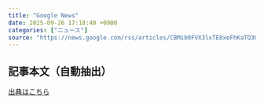 ```yaml
---
title: "Google News"
date: 2025-09-26 17:18:40 +0900
categories: ["ニュース"]
source: "https://news.google.com/rss/articles/CBMib0FVX3lxTE8xeFhKaTQ3Q0tyMmdvZUpUX2FaNTlSMGNneEw2RTZxVHh4QnhLTC0zWG0wNGZyRzJub3AwVk9yVU5vY3BQQ3R4aTZ2VTU2cFZnd0hUTnA5RGxUYmVRSVEtX2JJYUppR1FqYzBQMThqYw?oc=5"
---
```


## 記事本文（自動抽出）
<body class="y0K44d EA71Tc" id="readabilityBody"></body>

[出典はこちら](https://news.google.com/rss/articles/CBMib0FVX3lxTE8xeFhKaTQ3Q0tyMmdvZUpUX2FaNTlSMGNneEw2RTZxVHh4QnhLTC0zWG0wNGZyRzJub3AwVk9yVU5vY3BQQ3R4aTZ2VTU2cFZnd0hUTnA5RGxUYmVRSVEtX2JJYUppR1FqYzBQMThqYw?oc=5)
